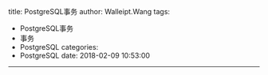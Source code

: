 title: PostgreSQL事务
author: Walleipt.Wang
tags:
  - PostgreSQL事务
  - 事务
  - PostgreSQL
categories:
  - PostgreSQL
date: 2018-02-09 10:53:00
---
